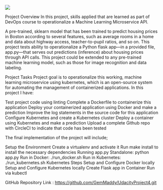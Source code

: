<a href="https://circleci.com/gh/GemMaddy/UdacityProject4"><img src="https://circleci.com/gh/GemMaddy/UdacityProject4.svg?style=svg"></a>

Project Overview
In this project, skills applied that are learned as part of DevOps course to operationalize a Machine Learning Microservice API.

A pre-trained, sklearn model that has been trained to predict housing prices in Boston according to several features, such as average rooms in a home and data about highway access, teacher-to-pupil ratios, and so on. This project tests ability to operationalize a Python flask app—in a provided file, app.py—that serves out predictions (inference) about housing prices through API calls. This project could be extended to any pre-trained machine learning model, such as those for image recognition and data labeling.

Project Tasks
Project goal is to operationalize this working, machine learning microservice using kubernetes, which is an open-source system for automating the management of containerized applications. In this project I have:

Test project code using linting
Complete a Dockerfile to containerize this application
Deploy your containerized application using Docker and make a prediction
Improve the log statements in the source code for this application
Configure Kubernetes and create a Kubernetes cluster
Deploy a container using Kubernetes and make a prediction
Upload a complete Github repo with CircleCI to indicate that  code has been tested

The final implementation of the project will include;

Setup the Environment
Create a virtualenv and activate it
Run make install to install the necessary dependencies
Running app.py
Standalone: python app.py
Run in Docker: ./run_docker.sh
Run in Kubernetes: ./run_kubernetes.sh
Kubernetes Steps
Setup and Configure Docker locally
Setup and Configure Kubernetes locally
Create Flask app in Container
Run via kubectl

GitHub Repository Link :
https://github.com/GemMaddy/UdacityProject4.git

